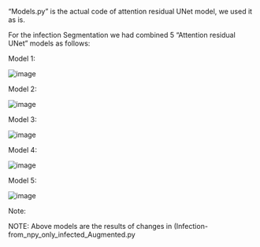 “Models.py” is the actual code of attention residual UNet model, we used it as is.  

For the infection Segmentation we had combined 5 “Attention residual UNet” models as follows:  

Model 1:

![image](https://github.com/nafiseh1425/Lung_infection_segmentation/assets/71519929/805c685d-74bd-4f57-98c5-c0dbfb08d82e)


Model 2:

![image](https://github.com/nafiseh1425/Lung_infection_segmentation/assets/71519929/be70b686-0ecf-4092-b103-4585985dff1d)  

Model 3:

![image](https://github.com/nafiseh1425/Lung_infection_segmentation/assets/71519929/a5008c92-0044-4503-9c87-882abf50f58f)  

Model 4:

![image](https://github.com/nafiseh1425/Lung_infection_segmentation/assets/71519929/49acfc58-829b-4ad3-8ee3-7509d0d0f450)  

 Model 5:

 ![image](https://github.com/nafiseh1425/Lung_infection_segmentation/assets/71519929/719a2375-9c70-4780-b71d-9bf3b92ded00)


 Note:

 NOTE:  Above models are the results of changes in (Infection-from_npy_only_infected_Augmented.py









